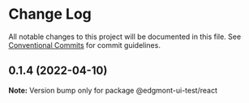 # Change Log

All notable changes to this project will be documented in this file.
See [Conventional Commits](https://conventionalcommits.org) for commit guidelines.

## 0.1.4 (2022-04-10)

**Note:** Version bump only for package @edgmont-ui-test/react
